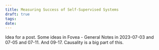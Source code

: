 ```yaml
---
title: Measuring Success of Self-Supervised Systems
draft: true
tags: 
date:
---
```

Idea for a post. Some ideas in Fovea - General Notes in 2023-07-03 and 07-05 and 07-11. And 09-17. Causality is a big part of this.